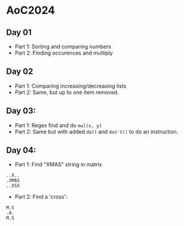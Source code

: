 # AoC2024

## Day 01
- Part 1: Sorting and comparing numbers
- Part 2: Finding occurences and multiply

## Day 02
- Part 1: Comparing increasing/decreasing lists
- Part 2: Same, but up to one item removed.

## Day 03:
- Part 1: Regex find and do `mul(x, y)` 
- Part 2: Same but with added `do()` and `don't()` to do an instruction.

## Day 04:
- Part 1: Find "XMAS" string in matrix
```text
..X..
.XMAS
..XSX
```
- Part 2: Find a 'cross':

```text
M.S
.A.
M.S
```